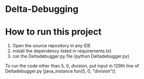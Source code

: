 # Delta-Debugging

# How to run this project
1. Open the source repository in any IDE
2. install the dependency listed in requirements.txt
3. run the Deltadebugger.py file (python Deltadebugger.py)


To run the code other than 5, 0, division, put input in 129th line of Deltadebugger.py [java_instance.fun(5, 0, "division")]